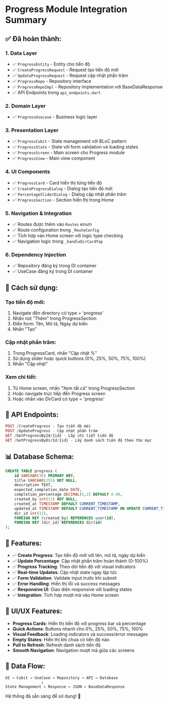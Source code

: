 # Progress Module Integration Summary

## ✅ Đã hoàn thành:

### 1. **Data Layer**
- ✅ `ProgressEntity` - Entity cho tiến độ
- ✅ `CreateProgressRequest` - Request tạo tiến độ mới
- ✅ `UpdateProgressRequest` - Request cập nhật phần trăm
- ✅ `ProgressRepo` - Repository interface
- ✅ `ProgressRepoImpl` - Repository implementation với BaseDataResponse
- ✅ API Endpoints trong `api_endpoints.dart`

### 2. **Domain Layer**
- ✅ `ProgressUsecase` - Business logic layer

### 3. **Presentation Layer**
- ✅ `ProgressCubit` - State management với BLoC pattern
- ✅ `ProgressState` - State với form validation và loading states
- ✅ `ProgressScreen` - Main screen cho Progress module
- ✅ `ProgressView` - Main view component

### 4. **UI Components**
- ✅ `ProgressCard` - Card hiển thị từng tiến độ
- ✅ `CreateProgressDialog` - Dialog tạo tiến độ mới
- ✅ `PercentageSliderDialog` - Dialog cập nhật phần trăm
- ✅ `ProgressSection` - Section hiển thị trong Home

### 5. **Navigation & Integration**
- ✅ Routes được thêm vào `Routes` enum
- ✅ Route configuration trong `_RouteConfig`
- ✅ Tích hợp vào Home screen với logic type checking
- ✅ Navigation logic trong `_handleDirCardTap`

### 6. **Dependency Injection**
- ✅ Repository đăng ký trong DI container
- ✅ UseCase đăng ký trong DI container

## 🎯 Cách sử dụng:

### **Tạo tiến độ mới:**
1. Navigate đến directory có type = 'progress'
2. Nhấn nút "Thêm" trong ProgressSection
3. Điền form: Tên, Mô tả, Ngày dự kiến
4. Nhấn "Tạo"

### **Cập nhật phần trăm:**
1. Trong ProgressCard, nhấn "Cập nhật %"
2. Sử dụng slider hoặc quick buttons (0%, 25%, 50%, 75%, 100%)
3. Nhấn "Cập nhật"

### **Xem chi tiết:**
1. Từ Home screen, nhấn "Xem tất cả" trong ProgressSection
2. Hoặc navigate trực tiếp đến Progress screen
3. Hoặc nhấn vào DirCard có type = 'progress'

## 🔧 API Endpoints:

```php
POST /CreateProgress - Tạo tiến độ mới
POST /UpdateProgress - Cập nhật phần trăm
GET /GetProgressById/{id} - Lấy chi tiết tiến độ
GET /GetProgressByDirId/{id} - Lấy danh sách tiến độ theo thư mục
```

## 📊 Database Schema:

```sql
CREATE TABLE progress (
    id VARCHAR(36) PRIMARY KEY,
    title VARCHAR(255) NOT NULL,
    description TEXT,
    expected_completion_date DATE,
    completion_percentage DECIMAL(5,2) DEFAULT 0.00,
    created_by int(11) NOT NULL,
    created_at TIMESTAMP DEFAULT CURRENT_TIMESTAMP,
    updated_at TIMESTAMP DEFAULT CURRENT_TIMESTAMP ON UPDATE CURRENT_TIMESTAMP,
    dir_id int(11),
    FOREIGN KEY (created_by) REFERENCES user(id),
    FOREIGN KEY (dir_id) REFERENCES dir(id)
);
```

## 🚀 Features:

- ✅ **Create Progress**: Tạo tiến độ mới với tên, mô tả, ngày dự kiến
- ✅ **Update Percentage**: Cập nhật phần trăm hoàn thành (0-100%)
- ✅ **Progress Tracking**: Theo dõi tiến độ với visual indicators
- ✅ **Real-time Updates**: Cập nhật state ngay lập tức
- ✅ **Form Validation**: Validate input trước khi submit
- ✅ **Error Handling**: Hiển thị lỗi và success messages
- ✅ **Responsive UI**: Giao diện responsive với loading states
- ✅ **Integration**: Tích hợp mượt mà vào Home screen

## 🎨 UI/UX Features:

- **Progress Cards**: Hiển thị tiến độ với progress bar và percentage
- **Quick Actions**: Buttons nhanh cho 0%, 25%, 50%, 75%, 100%
- **Visual Feedback**: Loading indicators và success/error messages
- **Empty States**: Hiển thị khi chưa có tiến độ nào
- **Pull to Refresh**: Refresh danh sách tiến độ
- **Smooth Navigation**: Navigation mượt mà giữa các screens

## 🔄 Data Flow:

```
UI → Cubit → UseCase → Repository → API → Database
                ↓
State Management ← Response ← JSON ← BaseDataResponse
```

Hệ thống đã sẵn sàng để sử dụng! 🎉
